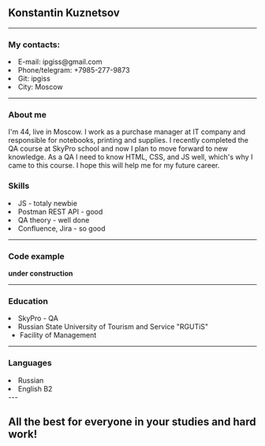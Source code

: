 ## Konstantin Kuznetsov

---

### My contacts:

<li> E-mail: ipgiss@gmail.com </li>
<li> Phone/telegram: +7985-277-9873 </li>
<li> Git: ipgiss </li>
<li> City: Moscow </li>

---

### About me

I'm 44, live in Moscow. I work as a purchase manager at IT company and responsible for notebooks, printing and supplies. I recently completed the QA course at SkyPro school and now I plan to move forward to new knowledge. As a QA I need to know HTML, CSS, and JS well, which's why I came to this course. I hope this will help me for my future career.

### Skills

<li>JS - totaly newbie</li>
<li>Postman REST API - good</li>
<li> QA theory - well done </li>
<li> Confluence, Jira - so good</li>

---

### Code example

**under construction**

---

### Education

<li> SkyPro - QA</li>

<li>Russian State University of Tourism and Service "RGUTiS"<ul>
    <li>Facility of Management </li> </ul>

---

### Languages

<li> Russian</li>
<li> English B2</li>
---

## All the best for everyone in your studies and hard work!
